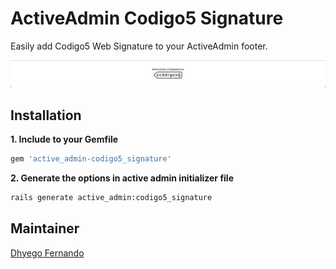 # ActiveAdmin Codigo5 Signature
Easily add Codigo5 Web Signature to your ActiveAdmin footer.

<img src="./demo.png"/>

## Installation
**1. Include to your Gemfile**
```bash
gem 'active_admin-codigo5_signature'
```

**2. Generate the options in active admin initializer file**
```bash
rails generate active_admin:codigo5_signature
```

## Maintainer
[Dhyego Fernando](https://github.com/dhyegofernando)
